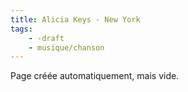 ```yaml
---
title: Alicia Keys - New York
tags:
    - -draft
    - musique/chanson
---
```


Page créée automatiquement, mais vide.
